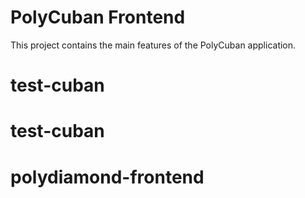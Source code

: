 # PolyCuban Frontend

This project contains the main features of the PolyCuban application.
# test-cuban
# test-cuban
# polydiamond-frontend
